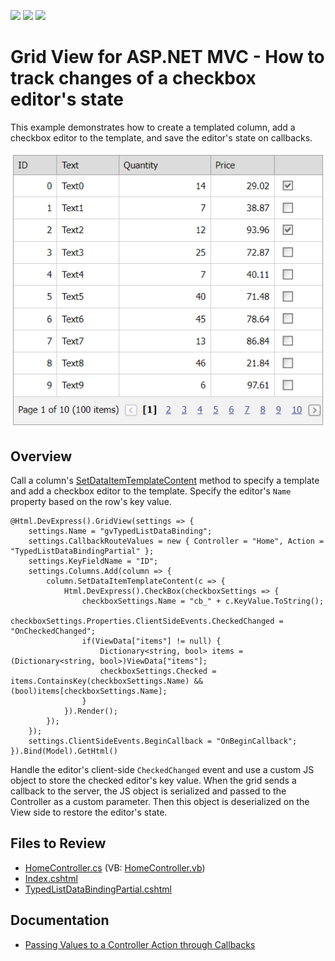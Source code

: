 <!-- default badges list -->
![](https://img.shields.io/endpoint?url=https://codecentral.devexpress.com/api/v1/VersionRange/128550757/14.1.4%2B)
[![](https://img.shields.io/badge/Open_in_DevExpress_Support_Center-FF7200?style=flat-square&logo=DevExpress&logoColor=white)](https://supportcenter.devexpress.com/ticket/details/E3979)
[![](https://img.shields.io/badge/📖_How_to_use_DevExpress_Examples-e9f6fc?style=flat-square)](https://docs.devexpress.com/GeneralInformation/403183)
<!-- default badges end -->
# Grid View for ASP.NET MVC - How to track changes of a checkbox editor's state

This example demonstrates how to create a templated column, add a checkbox editor to the template, and save the editor's state on callbacks.

![Save checkbox state](saveCheckboxState.png)

## Overview

Call a column's [SetDataItemTemplateContent](https://docs.devexpress.com/AspNetMvc/DevExpress.Web.Mvc.MVCxGridViewColumn.SetDataItemTemplateContent.overloads) method to specify a template and add a checkbox editor to the template. Specify the editor's `Name` property based on the row's key value.

```cshtml
@Html.DevExpress().GridView(settings => {
    settings.Name = "gvTypedListDataBinding";
    settings.CallbackRouteValues = new { Controller = "Home", Action = "TypedListDataBindingPartial" };
    settings.KeyFieldName = "ID";
    settings.Columns.Add(column => {
        column.SetDataItemTemplateContent(c => {
            Html.DevExpress().CheckBox(checkboxSettings => {
                checkboxSettings.Name = "cb_" + c.KeyValue.ToString();
                checkboxSettings.Properties.ClientSideEvents.CheckedChanged = "OnCheckedChanged";
                if(ViewData["items"] != null) {
                    Dictionary<string, bool> items = (Dictionary<string, bool>)ViewData["items"];
                    checkboxSettings.Checked = items.ContainsKey(checkboxSettings.Name) && (bool)items[checkboxSettings.Name];
                }              
            }).Render();
        });
    });
    settings.ClientSideEvents.BeginCallback = "OnBeginCallback";
}).Bind(Model).GetHtml()
```

Handle the editor's client-side `CheckedChanged` event and use a custom JS object to store the checked editor's key value. When the grid sends a callback to the server, the JS object is serialized and passed to the Controller as a custom parameter. Then this object is deserialized on the View side to restore the editor's state.

## Files to Review

* [HomeController.cs](./CS/CS/Controllers/HomeController.cs) (VB: [HomeController.vb](./VB/Controllers/HomeController.vb))
* [Index.cshtml](./CS/CS/Views/Home/Index.cshtml)
* [TypedListDataBindingPartial.cshtml](./CS/CS/Views/Home/TypedListDataBindingPartial.cshtml)

## Documentation

* [Passing Values to a Controller Action through Callbacks](https://docs.devexpress.com/AspNetMvc/9941/common-features/callback-based-functionality/passing-values-to-a-controller-action-through-callbacks)
